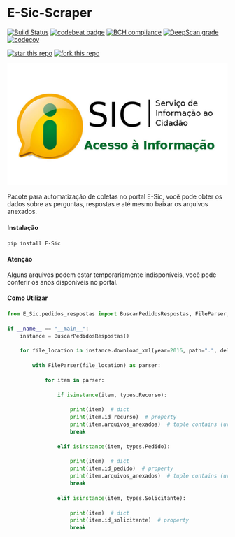 # E-Sic-Scraper
[![Build Status](https://travis-ci.com/riquedev/E-Sic-Scraper.svg?branch=master)](https://travis-ci.com/riquedev/E-Sic-Scraper) 
[![codebeat badge](https://codebeat.co/badges/91ecff73-2df5-46c9-89c7-3f53d85c3738)](https://codebeat.co/projects/github-com-riquedev-e-sic-scraper-master)
[![BCH compliance](https://bettercodehub.com/edge/badge/riquedev/E-Sic-Scraper?branch=master)](https://bettercodehub.com/)
[![DeepScan grade](https://deepscan.io/api/teams/7503/projects/9586/branches/126584/badge/grade.svg)](https://deepscan.io/dashboard#view=project&tid=7503&pid=9586&bid=126584)
[![codecov](https://codecov.io/gh/riquedev/E-Sic-Scraper/branch/master/graph/badge.svg)](https://codecov.io/gh/riquedev/E-Sic-Scraper)

[![star this repo](http://githubbadges.com/star.svg?user=riquedev&style=flat-square&repo=E-Sic-Scraper)](https://github.com/riquedev/E-Sic-Scraper)
[![fork this repo](http://githubbadges.com/fork.svg?user=riquedev&style=flat-square&repo=E-Sic-Scraper)](https://github.com/riquedev/E-Sic-Scraper/fork)

![](./images/e-sic.jpg) 


Pacote para automatização de coletas no portal E-Sic, você pode obter os dados sobre as perguntas, respostas e até mesmo baixar os arquivos anexados.

#### Instalação

`pip install E-Sic`

#### Atenção

Alguns arquivos podem estar temporariamente indisponíveis, você pode conferir os anos disponíveis no portal. 

#### Como Utilizar

```python
from E_Sic.pedidos_respostas import BuscarPedidosRespostas, FileParser, types

if __name__ == "__main__":
    instance = BuscarPedidosRespostas()
    
    for file_location in instance.download_xml(year=2016, path=".", delete_zip=True):
    
        with FileParser(file_location) as parser:

            for item in parser:

                if isinstance(item, types.Recurso):
                    
                    print(item)  # dict
                    print(item.id_recurso)  # property
                    print(item.arquivos_anexados)  # tuple contains (url, file_name)
                    break

                elif isinstance(item, types.Pedido):
                                    
                    print(item)  # dict
                    print(item.id_pedido)  # property
                    print(item.arquivos_anexados)  # tuple contains (url, file_name)
                    break

                elif isinstance(item, types.Solicitante):
                    
                    print(item)  # dict
                    print(item.id_solicitante)  # property
                    break
```
